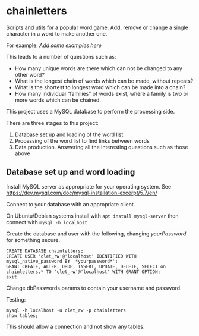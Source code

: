# chainletters
Scripts and utils for a popular word game. Add, remove or change a single character in a word to make another one.

For example:
*Add some examples here*
  
This leads to a number of questions such as:
 - How many unique words are there which can not be changed to any other word?
 - What is the longest chain of words which can be made, without repeats?
 - What is the shortest to longest word which can be made into a chain?
 - How many individual "families" of words exist, where a family is two or more words which can be chained.

This project uses a MySQL database to perform the processing side.

There are three stages to this project:
 1. Database set up and loading of the word list
 2. Processing of the word list to find links between words
 3. Data production. Answering all the interesting questions such as those above

## Database set up and word loading

Install MySQL server as appropriate for your operating system. See https://dev.mysql.com/doc/mysql-installation-excerpt/5.7/en/

Connect to your database with an appropriate client.

On Ubuntu/Debian systems install with `apt install mysql-server` then connect with `mysql -h localhost`

Create the database and user with the following, changing *yourPassword* for something secure.

```
CREATE DATABASE chainletters;
CREATE USER 'clet_rw'@'localhost' IDENTIFIED WITH mysql_native_password BY '*yourpassword*';
GRANT CREATE, ALTER, DROP, INSERT, UPDATE, DELETE, SELECT on chainletters.* TO 'clet_rw'@'localhost' WITH GRANT OPTION;
exit
```

Change dbPasswords.params to contain your username and password.

Testing:
```
mysql -h localhost -u clet_rw -p chainletters
show tables;
```
This should allow a connection and not show any tables.
